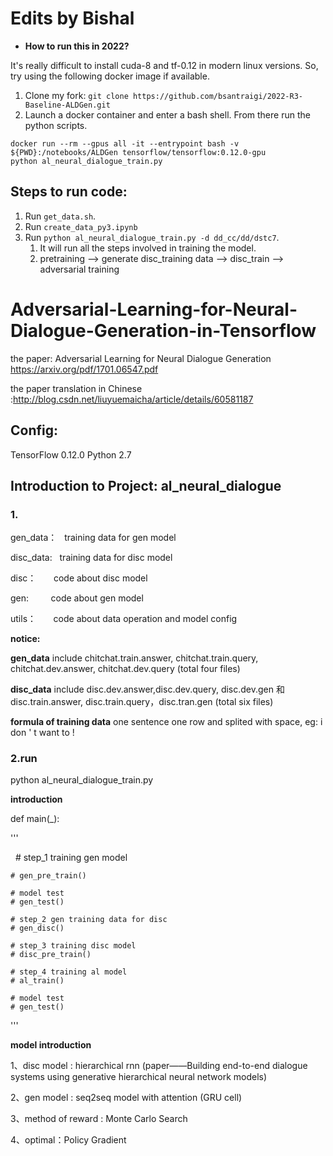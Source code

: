 # Edits by Bishal

* **How to run this in 2022?**

It's really difficult to install cuda-8 and tf-0.12 in modern linux versions. So, try using the following docker image if available.

1. Clone my fork: `git clone https://github.com/bsantraigi/2022-R3-Baseline-ALDGen.git`
2. Launch a docker container and enter a bash shell. From there run the python scripts.
```
docker run --rm --gpus all -it --entrypoint bash -v ${PWD}:/notebooks/ALDGen tensorflow/tensorflow:0.12.0-gpu
python al_neural_dialogue_train.py
```

## Steps to run code:

1. Run `get_data.sh`.
2. Run `create_data_py3.ipynb`
3. Run `python al_neural_dialogue_train.py -d dd_cc/dd/dstc7`.
    1. It will run all the steps involved in training the model.
    2. pretraining --> generate disc_training data --> disc_train --> adversarial training



# Adversarial-Learning-for-Neural-Dialogue-Generation-in-Tensorflow

the paper: Adversarial Learning for Neural Dialogue Generation    https://arxiv.org/pdf/1701.06547.pdf


the paper translation in Chinese :http://blog.csdn.net/liuyuemaicha/article/details/60581187
## Config:

TensorFlow 0.12.0  Python 2.7

## Introduction to Project: al_neural_dialogue 

### 1.

  
 gen_data：    training data for gen model
 
 disc_data:    training data for disc model
 
  disc：       code about disc model
  
  gen:         code about gen model
  
 utils：       code about data operation and model config

**notice:**

**gen_data** include  chitchat.train.answer, chitchat.train.query, chitchat.dev.answer, chitchat.dev.query (total four files)

**disc_data**  include disc.dev.answer,disc.dev.query, disc.dev.gen 和 disc.train.answer, disc.train.query，disc.tran.gen   (total six files)

**formula of training data**   one sentence one row and splited with space, eg:  i don ' t want to !


### 2.run


python al_neural_dialogue_train.py


**introduction**


def main(_):

'''

    # step_1 training gen model
    
    
    # gen_pre_train()

    # model test
    # gen_test()

    # step_2 gen training data for disc
    # gen_disc()

    # step_3 training disc model
    # disc_pre_train()

    # step_4 training al model
    # al_train()

    # model test
    # gen_test() 
'''

**model introduction**

1、disc model : hierarchical rnn (paper——Building end-to-end dialogue systems using generative hierarchical neural network models)

2、gen model : seq2seq model with attention (GRU cell)

3、method of reward : Monte Carlo Search

4、optimal：Policy Gradient

